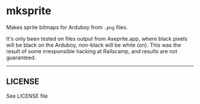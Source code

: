 # mksprite

Makes sprite bitmaps for Arduboy from `.png` files.

It's only been tested on files output from Aseprite.app, where black pixels will
be black on the Arduboy, non-black will be white (on). This was the result of
some irresponsible hacking at Railscamp, and results are not guaranteed.

---

## LICENSE

See LICENSE file
